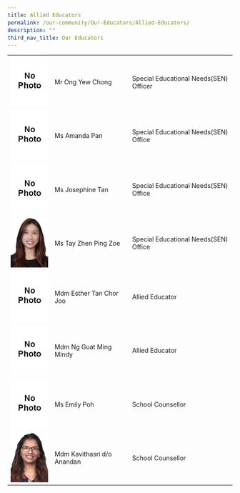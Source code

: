 ```yaml
---
title: Allied Educators
permalink: /our-community/Our-Educators/Allied-Educators/
description: ""
third_nav_title: Our Educators
---
```



<table>
<tbody>
  <tr>
    <td><img style="width:113px; height:150" src="/images/No%20Photo.jpg"></td>
    <td>Mr Ong Yew Chong</td>
    <td>Special Educational Needs(SEN) Officer</td>
  </tr>
  <tr>
    <td><img style="width:113px; height:150" alt="Image" src="/images/No%20Photo.jpg"></td>
    <td>Ms Amanda Pan</td>
    <td>Special Educational Needs(SEN) Office</td>
  </tr>
  <tr>
    <td><img style="width:113px; height:150" alt="Image" src="/images/No%20Photo.jpg"></td>
    <td>Ms Josephine Tan</td>
    <td>Special Educational Needs(SEN) Office</td>
  </tr>
  <tr>
    <td><img style="width:113px; height:150" alt="Image" src="/images/AED/Tay%20Zhen%20Ping%20Zoe.jpeg"></td>
    <td>Ms Tay Zhen Ping Zoe</td>
    <td>Special Educational Needs(SEN) Office</td>
  </tr>
	<tr>
    <td><img style="width:113px; height:150" alt="Image" src="/images/No%20Photo.jpg"></td>
    <td>Mdm Esther Tan Chor Joo</td>
    <td>Allied Educator</td>
  </tr>
	<tr>
    <td><img style="width:113px; height:150" alt="Image" src="/images/No%20Photo.jpg"></td>
    <td>Mdm Ng Guat Ming Mindy</td>
    <td>Allied Educator</td>
  </tr>
	<tr>
    <td><img style="width:113px; height:150" alt="Image" src="/images/No%20Photo.jpg"></td>
    <td>Ms Emily Poh</td>
    <td>School Counsellor</td>
  </tr>
	<tr>
    <td><img style="width:113px; height:150" alt="Image" src="/images/AED/Kavithasri%20do%20Anandan.jpeg"></td>
    <td>Mdm Kavithasri d/o Anandan</td>
    <td>School Counsellor</td>
  </tr>
</tbody>
</table>